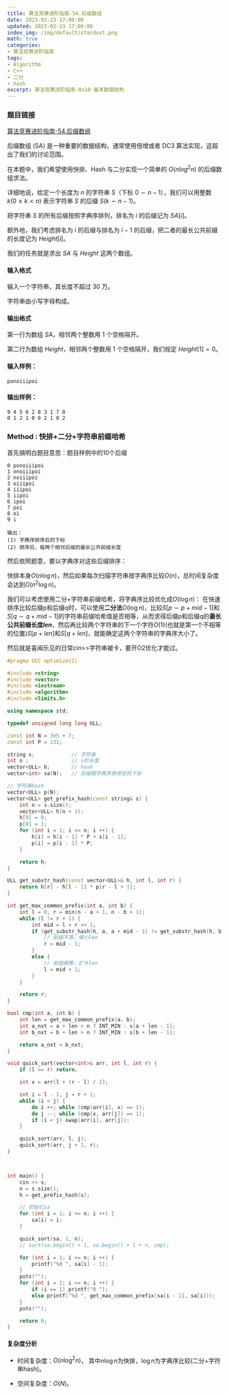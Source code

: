```yaml
---
title: 算法竞赛进阶指南-54.后缀数组
date: 2023-02-23 17:00:00
updated: 2023-02-23 17:00:00
index_img: /img/default/stardust.png
math: true
categories:
- 算法竞赛进阶指南
tags: 
- Algorithm
- C++
- 二分
- hash
excerpt: 算法竞赛进阶指南-0x10-基本数据结构
---
```


### 题目链接

 [算法竞赛进阶指南-54.后缀数组](https://www.acwing.com/problem/content/142/)

后缀数组 (SA) 是一种重要的数据结构，通常使用倍增或者 DC3 算法实现，这超出了我们的讨论范围。

在本题中，我们希望使用快排、Hash 与二分实现一个简单的 $O(nlog^2n)$ 的后缀数组求法。

详细地说，给定一个长度为 $n$ 的字符串 $S$（下标 $0 \sim n-1$），我们可以用整数 $k$($0 \le k < n$) 表示字符串 $S$ 的后缀 $S(k \sim n-1)$。

把字符串 $S$ 的所有后缀按照字典序排列，排名为 $i$ 的后缀记为 $SA[i]$。

额外地，我们考虑排名为 $i$ 的后缀与排名为 $i-1$ 的后缀，把二者的最长公共前缀的长度记为 $Height[i]$。

我们的任务就是求出 $SA$ 与 $Height$ 这两个数组。

#### 输入格式

输入一个字符串，其长度不超过 $30$ 万。

字符串由小写字母构成。

#### 输出格式

第一行为数组 $SA$，相邻两个整数用 $1$ 个空格隔开。

第二行为数组 $Height$，相邻两个整数用 $1$ 个空格隔开，我们规定 $Height[1]=0$。

#### 输入样例：

```nginx
ponoiiipoi
```

#### 输出样例：

```
9 4 5 6 2 8 3 1 7 0
0 1 2 1 0 0 2 1 0 2
```

### Method : 快排+二分+字符串前缀哈希

首先搞明白题目意思：题目样例中的10个后缀

```
0 ponoiiipoi
1 onoiiipoi
2 noiiipoi
3 oiiipoi
4 iiipoi
5 iipoi
6 ipoi
7 poi
8 oi
9 i

输出：
(1) 字典序排序后的下标
(2) 排序后，每两个相邻后缀的最长公共前缀长度
```

然后依照题意，要以字典序对这些后缀排序：

快排本身$O(n\log n)$，然后如果每次扫描字符串按字典序比较$O(n)$，总时间复杂度会达到$O(n^2\log n)$。

我们可以考虑使用二分+字符串前缀哈希，将字典序比较优化成$O(\log n)$：
在快速排序比较后缀p和后缀q时，可以使用**二分法**$O(\log n)$，比较$S[p \sim p + mid - 1]$和$S[q \sim q + mid - 1]$的字符串前缀哈希值是否相等，从而求得后缀p和后缀q的**最长公共前缀长度$len$**，然后再比较两个字符串的下一个字符$O(1)$(也就是第一个不相等的位置)$S[p + len]$和$S[q + len]$，就能确定这两个字符串的字典序大小了。

然后就是喜闻乐见的日常cin>>字符串被卡，要开O2优化才能过。

```c++
#pragma GCC optimize(2)

#include <string>
#include <vector>
#include <iostream>
#include <algorithm>
#include <limits.h>

using namespace std;

typedef unsigned long long ULL;

const int N = 3e5 + 7;
const int P = 131;

string s;            // 字符串
int n ;              // s的长度
vector<ULL> h;       // hash
vector<int> sa(N);   // 后缀按字典序排序后的下标

// 字符串hash
vector<ULL> p(N);
vector<ULL> get_prefix_hash(const string& s) {
    int n = s.size();
    vector<ULL> h(n + 1);
    h[0] = 0;
    p[0] = 1;
    for (int i = 1; i <= n; i ++) {
        h[i] = h[i - 1] * P + s[i - 1];
        p[i] = p[i - 1] * P;
    }

    return h;
}

ULL get_substr_hash(const vector<ULL>& h, int l, int r) {
    return h[r] - h[l - 1] * p[r - l + 1];
}

int get_max_common_prefix(int a, int b) {
    int l = 0, r = min(n - a + 1, n - b + 1);
    while (l != r + 1) {
        int mid = l + r >> 1;
        if (get_substr_hash(h, a, a + mid - 1) != get_substr_hash(h, b, b + mid - 1)) {
            // 前缀不等，缩小len
            r = mid - 1;
        }
        else {
            // 前缀相等，扩大len
            l = mid + 1;
        }
    }

    return r;
}

bool cmp(int a, int b) {
    int len = get_max_common_prefix(a, b);
    int a_nxt = a + len > n ? INT_MIN : s[a + len - 1];
    int b_nxt = b + len > n ? INT_MIN : s[b + len - 1];

    return a_nxt < b_nxt;
}

void quick_sort(vector<int>& arr, int l, int r) {
    if (l >= r) return;

    int x = arr[l + (r - l) / 2];

    int i = l - 1, j = r + 1;
    while (i < j) {
        do i ++; while (cmp(arr[i], x) == 1);
        do j --; while (cmp(x, arr[j]) == 1);
        if (i < j) swap(arr[i], arr[j]);
    }

    quick_sort(arr, l, j);
    quick_sort(arr, j + 1, r);
}



int main() {
    cin >> s;
    n = s.size();
    h = get_prefix_hash(s);

    // 初始化sa
    for (int i = 1; i <= n; i ++) {
        sa[i] = i;
    }

    quick_sort(sa, 1, n);
    // sort(sa.begin() + 1, sa.begin() + 1 + n, cmp);

    for (int i = 1; i <= n; i ++) {
        printf("%d ", sa[i] - 1);
    }
    puts("");
    for (int i = 1; i <= n; i ++) {
        if (i == 1) printf("0 ");
        else printf("%d ", get_max_common_prefix(sa[i - 1], sa[i]));
    }
    puts("");

    return 0;
}
```

#### 复杂度分析

- 时间复杂度：${O(n\log^2 n)}$， 其中$n\log n$为快排，$\log n$为字典序比较(二分+字符串hash)。

- 空间复杂度：${O(N)}$。